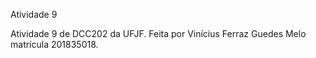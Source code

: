 Atividade 9

Atividade 9 de DCC202 da UFJF. Feita por Vinícius Ferraz Guedes Melo matrícula 201835018.
